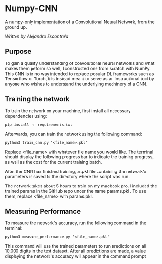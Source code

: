# Numpy-CNN
A numpy-only implementation of a Convolutional Neural Network, from the ground up.

*Written by Alejandro Escontrela*

## Purpose

To gain a quality understanding of convolutional neural networks and what makes them peform so well, I constructed one from scratch with NumPy. This CNN is in no way intended to replace popular DL frameworks such as Tensorflow or Torch, it is instead meant to serve as an instructional tool by anyone who wishes to understand the underlying mechinery of a CNN. 

## Training the network

To train the network on your machine, first install all necessary dependencies using:

`pip install -r requirements.txt`

Afterwards, you can train the network using the following command: 

`python3 train_cnn.py '<file_name>.pkl'`

Replace <file_name> with whatever file name you would like. The terminal should display the following progress bar to indicate the training progress, as well as the cost for the current training batch.

After the CNN has finished training, a .pkl file containing the network's parameters is saved to the directory where the script was run.

The network takes about 5 hours to train on my macbook pro. I included the trained params in the GitHub repo under the name params.pkl . To use them, replace <file_name> with params.pkl.

## Measuring Performance
To measure the network's accuracy, run the following command in the terminal:

`python3 measure_performance.py '<file_name>.pkl'`

This command will use the trained parameters to run predictions on all 10,000 digits in the test dataset. After all predictions are made, a value displaying the network's accuracy will appear in the command prompt
